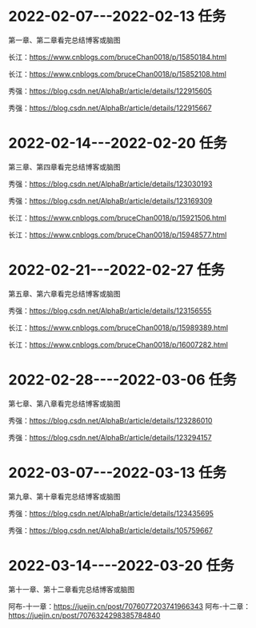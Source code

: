 # 2022-02-07---2022-02-13 任务

第一章、第二章看完总结博客或脑图

长江：https://www.cnblogs.com/bruceChan0018/p/15850184.html

长江：https://www.cnblogs.com/bruceChan0018/p/15852108.html

秀强：https://blog.csdn.net/AlphaBr/article/details/122915605

秀强：https://blog.csdn.net/AlphaBr/article/details/122915667

# 2022-02-14---2022-02-20 任务

第三章、第四章看完总结博客或脑图

秀强：https://blog.csdn.net/AlphaBr/article/details/123030193

秀强：https://blog.csdn.net/AlphaBr/article/details/123169309

长江：https://www.cnblogs.com/bruceChan0018/p/15921506.html

长江：https://www.cnblogs.com/bruceChan0018/p/15948577.html

# 2022-02-21---2022-02-27 任务

第五章、第六章看完总结博客或脑图

秀强：https://blog.csdn.net/AlphaBr/article/details/123156555

长江：https://www.cnblogs.com/bruceChan0018/p/15989389.html

长江：https://www.cnblogs.com/bruceChan0018/p/16007282.html

# 2022-02-28----2022-03-06 任务

第七章、第八章看完总结博客或脑图

秀强：https://blog.csdn.net/AlphaBr/article/details/123286010

秀强：https://blog.csdn.net/AlphaBr/article/details/123294157

# 2022-03-07---2022-03-13 任务

第九章、第十章看完总结博客或脑图

秀强：https://blog.csdn.net/AlphaBr/article/details/123435695

秀强：https://blog.csdn.net/AlphaBr/article/details/105759667

# 2022-03-14----2022-03-20 任务

第十一章、第十二章看完总结博客或脑图

阿布-十一章：https://juejin.cn/post/7076077203741966343
阿布-十二章：https://juejin.cn/post/7076324298385784840

